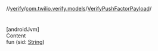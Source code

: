 //[verify](../../index.md)/[com.twilio.verify.models](../index.md)/[VerifyPushFactorPayload](index.md)/[<init>](-init-.md)



# <init>  
[androidJvm]  
Content  
fun [<init>](-init-.md)(sid: [String](https://kotlinlang.org/api/latest/jvm/stdlib/kotlin/-string/index.html))  



